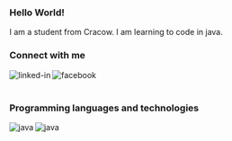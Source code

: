 ### Hello World! 
I am a student from Cracow. I am learning to code in java.
<br>
### Connect with me<br>
[<img align="left" alt="linked-in" src="https://img.shields.io/badge/linkedin-%230077B5.svg?&style=for-the-badge&logo=linkedin&logoColor=white" />](https://pl.linkedin.com/in/aneta-zakrzewska-kruk-7128b81a4)[<img align="left" alt="facebook" src="https://img.shields.io/badge/facebook-%231877F2.svg?&style=for-the-badge&logo=facebook&logoColor=white" />](https://www.facebook.com/aneta.zaak/)<br>
<br>
### Programming languages and technologies
<img align="left" alt="java" src="https://img.shields.io/badge/-java-orange" /><img align="left" alt="java" src="https://img.shields.io/badge/-SQL-blue" /><br>
<br>
